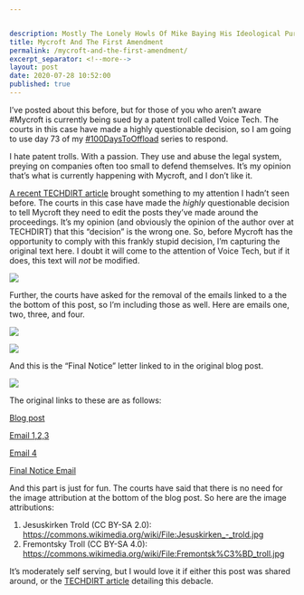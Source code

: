 ```yaml
---


description: Mostly The Lonely Howls Of Mike Baying His Ideological Purity At The Moon
title: Mycroft And The First Amendment
permalink: /mycroft-and-the-first-amendment/
excerpt_separator: <!--more-->
layout: post
date: 2020-07-28 10:52:00
published: true
---
```


I’ve posted about this before, but for those of you who aren’t aware #Mycroft is currently being sued by a patent troll called Voice Tech. The courts in this case have made a highly questionable decision, so I am going to use day 73 of my [#100DaysToOffload](https://mikestone.me/tag:100DaysToOffload) series to respond.

<!--more-->

I hate patent trolls. With a passion. They use and abuse the legal system, preying on companies often too small to defend themselves. It’s my opinion that’s what is currently happening with Mycroft, and I don’t like it.

[A recent TECHDIRT article](https://www.techdirt.com/articles/20200724/18145044976/patent-troll-gets-court-to-order-startup-it-sued-to-edit-blog-post-troll-now-asks-startup-to-get-us-to-change-our-techdirt-post.shtml) brought something to my attention I hadn’t seen before. The courts in this case have made the *highly* questionable decision to tell Mycroft they need to edit the posts they’ve made around the proceedings. It’s my opinion (and obviously the opinion of the author over at TECHDIRT) that this “decision” is the wrong one. So, before Mycroft has the opportunity to comply with this frankly stupid decision, I’m capturing the original text here. I doubt it will come to the attention of Voice Tech, but if it does, this text will *not* be modified.

![](/assets/images/umyKpSf.png)

Further, the courts have asked for the removal of the emails linked to a the the bottom of this post, so I’m including those as well. Here are emails one, two, three, and four.

![](/assets/images/ytkQkN3.png)

![](/assets/images/fRfzff2.png)

And this is the “Final Notice” letter linked to in the original blog post.

![](/assets/images/paMYo7U.png)

The original links to these are as follows:

[Blog post](https://test.mycroft.ai/blog/troll-hunter-mycrofts-position-on-patent-trolls/)

[Email 1,2,3](https://drive.google.com/open?id=158Rw8dAayb5ZwQjj9qXPfMvbQGahrlIz)

[Email 4](https://drive.google.com/open?id=1nmpnIBveuNKJ94sv8ggm7NM7S5hkIYPb)

[Final Notice Email](https://drive.google.com/open?id=1EkCKautBFbVEmL631CKgATa4vvOr-_rh)

And this part is just for fun. The courts have said that there is no need for the image attribution at the bottom of the blog post. So here are the image attributions:

1. Jesuskirken Trold (CC BY-SA 2.0): https://commons.wikimedia.org/wiki/File:Jesuskirken_-_trold.jpg
2. Fremontsky Troll (CC BY-SA 4.0): https://commons.wikimedia.org/wiki/File:Fremontsk%C3%BD_troll.jpg

It’s moderately self serving, but I would love it if either this post was shared around, or the [TECHDIRT article](https://www.techdirt.com/articles/20200724/18145044976/patent-troll-gets-court-to-order-startup-it-sued-to-edit-blog-post-troll-now-asks-startup-to-get-us-to-change-our-techdirt-post.shtml) detailing this debacle. 

